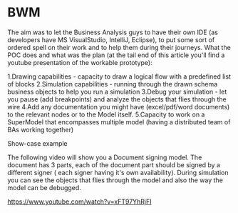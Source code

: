 # BWM
The aim was to let the Business Analysis guys to have their own IDE (as developers have MS VisualStudio, IntelliJ, Eclipse), 
to put some sort of ordered spell on their work and to help them during their journeys. 
What the POC does and what was the plan (at the tail end of this article you'll find a youtube presentation of the workable prototype):

1.Drawing capabilities - capacity to draw a logical flow with a predefined list of blocks
2.Simulation capabilities - running through the drawn schema business objects to help you run a simulation
3.Debug your simulation - let you pause (add breakpoints) and analyze the objects that flies through the wire
4.Add any documentation you might have (excel/pdf/word documents) to the relevant nodes or to the Model itself.
5.Capacity to work on a SuperModel that encompasses multiple model (having a distributed team of BAs working together)



Show-case example

The following video will show you a Document signing model. 
The document has 3 parts, each of the document part should be signed by a different signer (
each signer having it's own availability). During simulation you can see the objects that flies through the model 
and also the way the model can be debugged.

https://www.youtube.com/watch?v=xFT97YhRjFI
